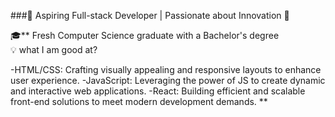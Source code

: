 
###🚀 Aspiring Full-stack Developer | Passionate about Innovation 🚀

🎓** Fresh Computer Science graduate with a Bachelor's degree                                                                    
   💡 what I am good at?

-HTML/CSS: Crafting visually appealing and responsive layouts to enhance user experience.
-JavaScript: Leveraging the power of JS to create dynamic and interactive web applications.
-React: Building efficient and scalable front-end solutions to meet modern development demands.
**